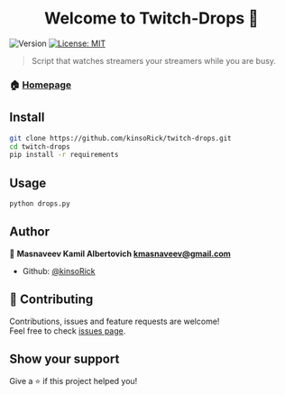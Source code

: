 <h1 align="center">Welcome to Twitch-Drops 👋</h1>
<p>
  <img alt="Version" src="https://img.shields.io/badge/version-1.2-blue.svg?cacheSeconds=2592000" />
  <a href="https://github.com/kinsoRick/twitch-drops/blob/main/LICENSE">
    <img alt="License: MIT" src="https://img.shields.io/badge/License-MIT-yellow.svg" />
  </a>
</p>

> Script that watches streamers your streamers while you are busy. 

### 🏠 [Homepage](https://github.com/kinsoRick/twitch-drops)

## Install

```sh
git clone https://github.com/kinsoRick/twitch-drops.git
cd twitch-drops 
pip install -r requirements
```

## Usage

```sh
python drops.py
```

## Author

👤 **Masnaveev Kamil Albertovich <kmasnaveev@gmail.com>**

* Github: [@kinsoRick](https://github.com/kinsoRick)

## 🤝 Contributing

Contributions, issues and feature requests are welcome!<br />Feel free to check [issues page](https://github.com/kinsoRick/twitch-drops/issues). 

## Show your support

Give a ⭐️ if this project helped you!

